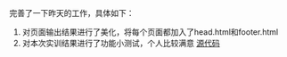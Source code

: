 完善了一下昨天的工作，具体如下：
1. 对页面输出结果进行了美化，将每个页面都加入了head.html和footer.html
2. 对本次实训结果进行了功能小测试，个人比较满意
[源代码](https://github.com/Njuliet/code)
